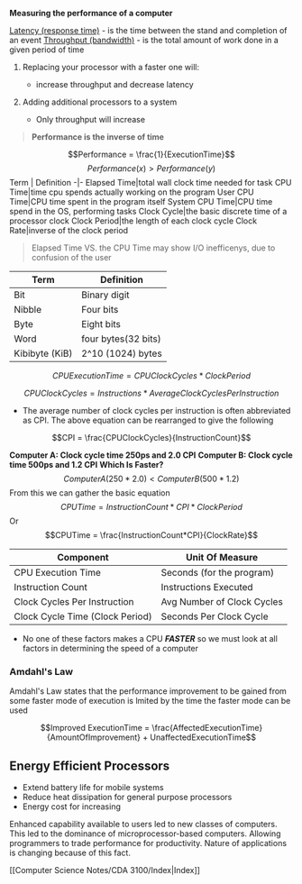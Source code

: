 <b>Measuring the performance of a computer</b>

<u>Latency (response time)</u> - is the time between the stand and completion of an event
<u>Throughput (bandwidth)</u> - is the total amount of work done in a given period of time

1. Replacing your processor with a faster one will:
	- increase throughput and decrease latency

2. Adding additional processors to a system 
	- Only throughput will increase

><b>Performance is the inverse of time</b>

$$Performance = \frac{1}{ExecutionTime}$$
$$Performance (x) > Performance (y)$$
Term | Definition
-|-
Elapsed Time|total wall clock time needed for task
CPU Time|time cpu spends actually working on the program
User CPU Time|CPU time spent in the program itself
System CPU Time|CPU time spend in the OS, performing tasks
Clock Cycle|the basic discrete time of a processor clock
Clock Period|the length of each clock cycle
Clock Rate|inverse of the clock period

>Elapsed Time VS. the CPU Time may show I/O inefficenys, due to confusion of the user

Term|Definition
-|-
Bit|Binary digit
Nibble|Four bits
Byte|Eight bits
Word|four bytes(32 bits)
Kibibyte (KiB)|2^10 (1024) bytes

$$
CPU ExecutionTime = CPUClockCycles *Clock Period
$$

$$CPUClockCycles = Instructions * Average Clock Cycles Per Instruction$$

- The average number of clock cycles per instruction is often abbreviated as CPI. The above equation can be rearranged to give the following

$$CPI = \frac{CPUClockCycles}{InstructionCount}$$

<b>Computer A: Clock cycle time 250ps and 2.0 CPI</b>
<b>Computer B: Clock cycle time 500ps and 1.2 CPI</b>
<b>Which Is Faster?</b>
$$ComputerA(250 * 2.0) < ComputerB(500 * 1.2)$$
From this we can gather the basic equation
$$CPUTime = InstructionCount * CPI * ClockPeriod$$
Or
$$CPUTime = \frac{InstructionCount*CPI}{ClockRate}$$

Component | Unit Of Measure
-|-
CPU Execution Time|Seconds (for the program)
Instruction Count|Instructions Executed 
Clock Cycles Per Instruction|Avg Number of Clock Cycles
Clock Cycle Time (Clock Period)|Seconds Per Clock Cycle

- No one of these factors makes a CPU <i><b>FASTER</b></i> so we must look at all factors in determining the speed of a computer

<h3>Amdahl's Law</h3>

Amdahl's Law states that the performance improvement to be gained from some faster mode of execution is lmited by the time the faster mode can be used


$$Improved ExecutionTime = \frac{AffectedExecutionTime}{AmountOfImprovement} + UnaffectedExecutionTime$$

<h2>Energy Efficient Processors</h2>

- Extend battery life for mobile systems
- Reduce heat dissipation for general purpose processors
- Energy cost for increasing

Enhanced capability available to users led to new classes of computers. This led to the dominance of microprocessor-based computers. Allowing programmers to trade performance for productivity. Nature of applications is changing because of this fact.

[[Computer Science Notes/CDA 3100/Index|Index]]
